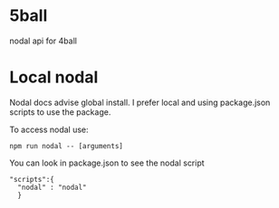# 5ball
nodal api for 4ball

# Local nodal
Nodal docs advise global install. I prefer local and using package.json scripts to use the package.

To access nodal use:
```
npm run nodal -- [arguments]
```

You can look in package.json to see the nodal script
```
"scripts":{
  "nodal" : "nodal"
  }
```

